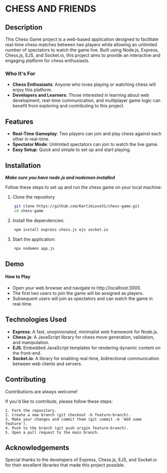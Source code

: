 
# CHESS AND FRIENDS

## Description

This Chess Game project is a web-based application designed to facilitate real-time chess matches between two players while allowing an unlimited number of spectators to watch the game live. Built using Node.js, Express, Chess.js, EJS, and Socket.io, this project aims to provide an interactive and engaging platform for chess enthusiasts.

### Who It's For

- **Chess Enthusiasts**: Anyone who loves playing or watching chess will enjoy this platform.
- **Developers and Learners**: Those interested in learning about web development, real-time communication, and multiplayer game logic can benefit from exploring and contributing to this project.

## Features

- **Real-Time Gameplay**: Two players can join and play chess against each other in real-time.
- **Spectator Mode**: Unlimited spectators can join to watch the live game.
- **Easy Setup**: Quick and simple to set up and start playing.


## Installation

***Make sure you have node.js and nodemon installed***

Follow these steps to set up and run the chess game on your local machine:

1. Clone the repository

```bash
    git clone https://github.com/KartikLove31/chess-game.git
    cd chess-game
```
2. Install the dependencies:
```bash
    npm install express chess.js ejs socket.io
```
3. Start the application:
```bash
    npx nodemon app.js
```
## Demo

#### How to Play
- Open your web browser and navigate to http://localhost:3000.
- The first two users to join the game will be assigned as players.
- Subsequent users will join as spectators and can watch the game in real-time.





## Technologies Used

- **Express**: A fast, unopinionated, minimalist web framework for Node.js.
- **Chess.js**: A JavaScript library for chess move generation, validation, and manipulation.
- **EJS**: Embedded JavaScript templates for rendering dynamic content on the front-end.
- **Socket.io**: A library for enabling real-time, bidirectional communication between web clients and servers.


## Contributing

Contributions are always welcome!

If you'd like to contribute, please follow these steps:

    1. Fork the repository.
    2. Create a new branch (git checkout -b feature-branch).
    3. Make your changes and commit them (git commit -m 'Add some feature').
    4. Push to the branch (git push origin feature-branch).
    5. Open a pull request to the main branch.
## Acknowledgements

Special thanks to the developers of Express, Chess.js, EJS, and Socket.io for their excellent libraries that made this project possible.

